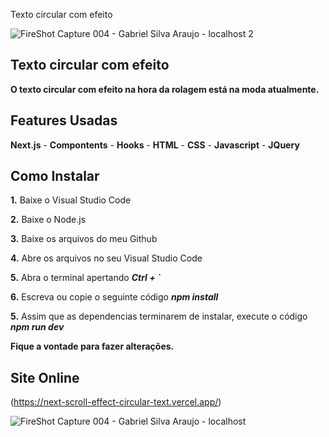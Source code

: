 Texto circular com efeito

![FireShot Capture 004 - Gabriel Silva Araujo - localhost 2](https://user-images.githubusercontent.com/110235876/218331098-419057bc-c903-4f8d-8a15-497c55cfe413.png)

## Texto circular com efeito

**O texto circular com efeito na hora da rolagem está na moda atualmente.**

## Features Usadas
**Next.js** - **Compontents** - **Hooks** - **HTML** - **CSS** - **Javascript** - **JQuery**

## Como Instalar
**1.** Baixe o Visual Studio Code

**2.** Baixe o Node.js

**3.** Baixe os arquivos do meu Github

**4.** Abre os arquivos no seu Visual Studio Code

**5.** Abra o terminal apertando ***Ctrl + `***

**6.** Escreva ou copie o seguinte código ***npm install***

**5.** Assim que as dependencias terminarem de instalar, execute o código ***npm run dev***

**Fique a vontade para fazer alterações.**

## Site Online
(https://next-scroll-effect-circular-text.vercel.app/)

![FireShot Capture 004 - Gabriel Silva Araujo - localhost](https://user-images.githubusercontent.com/110235876/218330927-49b6b936-8bfb-4827-9570-ed64041ed0da.png)
